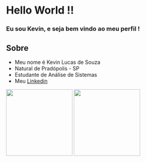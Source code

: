 # Hello World !!

### Eu sou Kevin, e seja bem vindo ao meu perfil !

## Sobre
- Meu nome é Kevin Lucas de Souza
- Natural de Pradópolis - SP
- Estudante de Análise de Sistemas
- Meu [Linkedin](https://linkedin.com/in/kevin-lucas-de-souza-dev)

<div>
<img height="180em" src="https://github-readme-stats.vercel.app/api?username=Kevin-Souza&count_private=true&show_icons=true&theme=react&icon_color=DEG,#2C7FF2,&title_color=#2C7FF2" />
<img height="180em" src="https://github-readme-stats.vercel.app/api/top-langs/?username=Kevin-Souza&layout=compact&theme=react"/>
</div>
